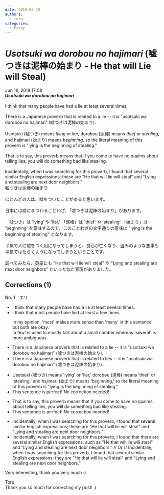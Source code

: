 ```yaml
---
date: 2018-06-19
authors:
  - toru
categories:
  - Essay
---
```


<h1 id="subject_show"><strong><em>Usotsuki wa dorobou no hajimari</strong></em> (嘘つきは泥棒の始まり - He that will Lie will Steal)</h1>
<div class="date">Jun 19, 2018 17:08</div>
<div id="post"><div id="body_show_ori">
<strong><em>Usotsuki wa dorobou no hajimari</strong></em><br/><br/>I think that many people have had a lie at least several times.<br/><br/>There is a Japanese proverb that is related to a lie -- it is "usotsuki wa dorobou no hajimari" (嘘つきは泥棒の始まり).<br/><br/>Usotsuki (嘘つき) means <em>lying</em> or <em>liar,</em> dorobou (泥棒) means <em>thief</em> or <em>stealing,</em> and hajimari (始まり) means <em>beginning,</em> so the literal meaning of this proverb is "lying is the beginning of stealing."<br/><br/>That is to say, this proverb means that if you come to have no qualms about telling lies, you will do something bad like stealing.<br/><br/>Incidentally, when I was searching for this proverb, I found that several similar English expressions; these are "He that will lie will steal" and "Lying and stealing are next door neighbors."
</div></div>

<!-- more -->

<div id="post_ja"><div id="body_show_mo">
嘘つきは泥棒の始まり<br/><br/>ほとんどの人は、嘘をついたことがあると思います。<br/><br/>日本には嘘にまつわることわざ、「嘘つきは泥棒の始まり」があります。<br/><br/>「嘘つき」は 'lying' や 'liar,' 「泥棒」は 'thief' や 'stealing' 「始まり」は 'beginning' を意味するので、このことわざの文字通りの意味は "lying is the beginning of stealing" となります。<br/><br/>平気で人に嘘をつく用になってしまうと、良心が亡くなり、盗みのような悪事も平気ではたらくようになってしまうということです。<br/><br/>調べてみたら、英語にも "He that will lie will steal" や "Lying and stealing are next door neighbors" といった似た表現がありました。
</div></div>

## Corrections (1)
<div id="block"><div class="first_name"> No. 1　<span class="just_name">エリ</span></div><div id="block2">
<ul class="correction_field">
<li class="incorrect">I think that many people have had a lie at least several times.</li>
<li class="corrected correct">
I think that <span class="f_blue">most</span> people have <span class="f_red">lied</span> at least <span class="f_blue">a few</span> times.
<p class="correction_comment">In my opinion, 'most' makes more sense than 'many' in this sentence but both are okay.<br/>'a few' is used to mostly talk about a small number whereas 'several' is more ambiguous</p>
</li>
</ul>
<ul class="correction_field">
<li class="incorrect">There is a Japanese proverb that is related to a lie -- it is "usotsuki wa dorobou no hajimari" (嘘つきは泥棒の始まり).</li>
<li class="corrected correct">
There is a Japanese proverb that is related to <span class="f_red">lies</span> -- it is "usotsuki wa dorobou no hajimari" (嘘つきは泥棒の始まり).
</li>
</ul>
<ul class="correction_field">
<li class="incorrect">Usotsuki (嘘つき) means 'lying' or 'liar,' dorobou (泥棒) means 'thief' or 'stealing,' and hajimari (始まり) means 'beginning,' so the literal meaning of this proverb is "lying is the beginning of stealing."</li>
<li class="corrected perfect">This sentence is perfect! No correction needed!</li>
</ul>
<ul class="correction_field">
<li class="incorrect">That is to say, this proverb means that if you come to have no qualms about telling lies, you will do something bad like stealing.</li>
<li class="corrected perfect">This sentence is perfect! No correction needed!</li>
</ul>
<ul class="correction_field">
<li class="incorrect">Incidentally, when I was searching for this proverb, I found that several similar English expressions; these are "He that will lie will steal" and "Lying and stealing are next door neighbors."</li>
<li class="corrected correct">
Incidentally, when I was searching for this proverb, I found that <span class="f_blue">there are</span> several similar English expressions, <span class="f_blue">such as</span> "He that will lie will steal" and "Lying and stealing are next door neighbors." // Or // Incidentally, when I was searching for this proverb, I found <span class="sline"><span class="f_red">that</span><span class="f_red"> several</span></span> similar English expressions; <span class="f_blue">they</span> are "He that will lie will steal" and "Lying and stealing are next door neighbors."
</li>
</ul>
<p class="comment_small">
 Very interesting, thank you very much :)
</p>

</div><div class="name"><span class="just_name">Toru</span><br>
Thank you so much for correcting my post! :)
</div>
</div>
